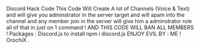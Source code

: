 Discord Hack Code
This Code Will Create A lot of Channels (Voice & Text)
and will give you adminstrator in the server target 
and will spam into the channel
and any member join in the server will give him a adminstrator role
all of that in just on 1 command !
AND THIS CODE WILL BAN ALL MEMBERS !
Packages : Discord.js to install npm i discord.js
ENJOY
EVIL
BY : ME !
OrochiX .
